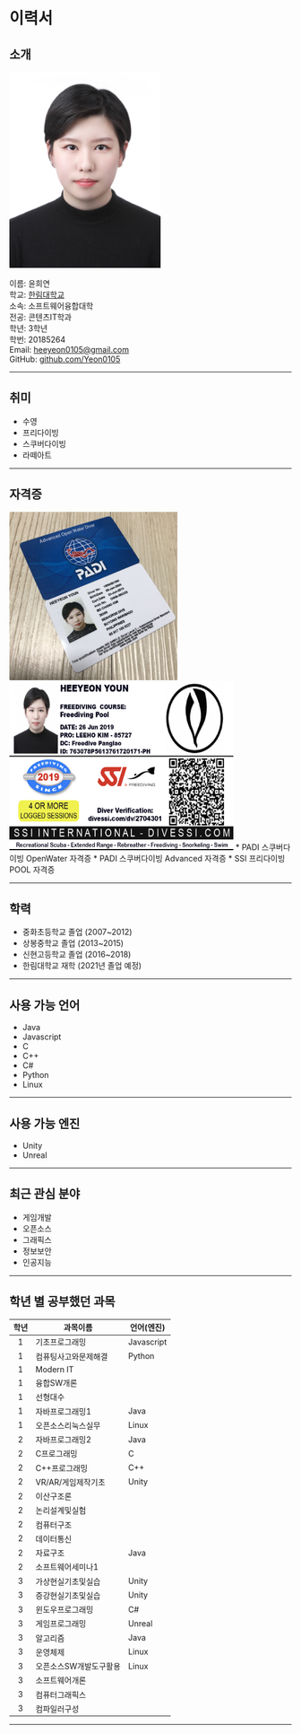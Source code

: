 # 이력서

## 소개
<img src=증명사진.jpg width=270 height=350> 


이름: 윤희연   
학교: [한림대학교](https://www.hallym.ac.kr/)  
소속: 소프트웨어융합대학  
전공: 콘텐츠IT학과  
학년: 3학년  
학번: 20185264  
Email: heeyeon0105@gmail.com  
GitHub: [github.com/Yeon0105](https://github.com/Yeon0105)  

------------------------

## 취미  
* 수영  
* 프리다이빙  
* 스쿠버다이빙  
* 라떼아트  

------------------------
## 자격증
<img src=PADI.jpg width=300 height=300>   
<img src=SSI.jpg width=400 height=300>    
* PADI 스쿠버다이빙 OpenWater 자격증       
* PADI 스쿠버다이빙 Advanced 자격증     
* SSI 프리다이빙 POOL 자격증   

------------------------
## 학력
* 중화초등학교 졸업 (2007~2012)  
* 상봉중학교 졸업 (2013~2015)  
* 신현고등학교 졸업 (2016~2018)  
* 한림대학교 재학 (2021년 졸업 예정)  

-------------------------
## 사용 가능 언어
* Java
* Javascript
* C
* C++
* C#
* Python
* Linux

-------------------------
## 사용 가능 엔진  
* Unity   
* Unreal  

---------------------------
## 최근 관심 분야
* 게임개발  
* 오픈소스  
* 그래픽스  
* 정보보안  
* 인공지능  

---------------------------
## 학년 별 공부했던 과목  

|학년|과목이름|언어(엔진)|    
|:---:|---|---|  
|1|기초프로그래밍|Javascript|    
|1|컴퓨팅사고와문제해결|Python|    
|1|Modern IT||    
|1|융합SW개론||  
|1|선형대수||    
|1|자바프로그래밍1|Java|   
|1|오픈소스리눅스실무|Linux|    
|2|자바프로그래밍2|Java|   
|2|C프로그래밍|C|  
|2|C++프로그래밍|C++|
|2|VR/AR/게임제작기초|Unity|  
|2|이산구조론||    
|2|논리설계및실험||    
|2|컴퓨터구조||    
|2|데이터통신||  
|2|자료구조|Java|
|2|소프트웨어세미나1||    
|3|가상현실기초및실습|Unity|  
|3|증강현실기초및실습|Unity|  
|3|윈도우프로그래밍|C#|  
|3|게임프로그래밍|Unreal|  
|3|알고리즘|Java|  
|3|운영체제|Linux|  
|3|오픈소스SW개발도구활용|Linux|  
|3|소프트웨어개론||  
|3|컴퓨터그래픽스||  
|3|컴파일러구성||  

------------------------
